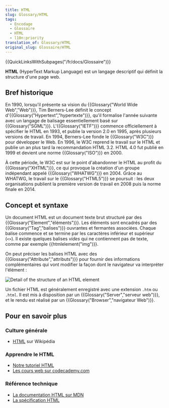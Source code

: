```yaml
---
title: HTML
slug: Glossary/HTML
tags:
  - Encodage
  - Glossaire
  - HTML
  - l10n:priority
translation_of: Glossary/HTML
original_slug: Glossaire/HTML
---
```


{{QuickLinksWithSubpages("/fr/docs/Glossaire")}}

**HTML** (HyperText Markup Language) est un langage descriptif qui définit la structure d'une page web.

## Bref historique

En 1990, lorsqu'il présente sa vision du {{Glossary("World Wide Web","Web")}}, Tim Berners-Lee définit le concept d'{{Glossary("Hypertext","hypertexte")}}, qu'il formalise l'année suivante avec un langage de balisage essentiellement basé sur {{Glossary("SGML")}}. L'{{Glossary("IETF")}} commence officiellement à spécifier le HTML en 1993, et publie la version 2.0 en 1995, après plusieurs versions de travail. En 1994, Berners-Lee fonde le {{Glossary("W3C")}} pour développer le Web. En 1996, le W3C reprend le travail sur le HTML et publie un an plus tard la recommandation HTML 3.2. HTML 4.0 fut publié en 1999 et devient une norme {{Glossary("ISO")}} en 2000.

À cette période, le W3C est sur le point d'abandonner le HTML au profit du {{Glossary("XHTML")}}, ce qui provoque la création d'un groupe indépendant appelé {{Glossary("WHATWG")}} en 2004. Grâce au WHATWG, le travail sur le {{Glossary("HTML5")}} se poursuit : les deux organisations publient la première version de travail en 2008 puis la norme finale en 2014.

## Concept et syntaxe

Un document HTML est un document texte brut structuré par des {{Glossary("Element","éléments")}}. Les éléments sont encadrés par des {{Glossary("Tag","balises")}} ouvrantes et fermantes associées. Chaque balise commence et se termine par les caractères inférieur et supérieur (`<>`). Il existe quelques balises _vides_ qui ne contiennent pas de texte, comme par exemple {{htmlelement("img")}}.

On peut préciser les balises HTML avec des {{Glossary("Attribute","attributs")}} pour fournir des informations complémentaires qui vont modifier la façon dont le navigateur va interpréter l'élément :

![Detail of the structure of an HTML element](anatomy-element-html.png)

Un fichier HTML est généralement enregistré avec une extension `.htm` ou `.html`. Il est mis à disposition par un {{Glossary("Server","serveur web")}}, et le rendu est réalisé par un {{Glossary("Browser","navigateur Web")}}.

## Pour en savoir plus

### Culture générale

- [HTML](https://fr.wikipedia.org/wiki/Hypertext_Markup_Language) sur Wikipédia

### Apprendre le HTML

- [Notre tutoriel HTML](/fr/docs/Apprendre/HTML)
- [Les cours web sur codecademy.com](http://www.codecademy.com/en/tracks/web)

### Référence technique

- [La documentation HTML sur MDN](/fr/docs/Web/HTML)
- [La spécification HTML](http://www.w3.org/TR/html5/)

